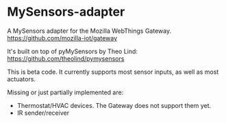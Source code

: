 # MySensors-adapter

A MySensors adapter for the Mozilla WebThings Gateway.
https://github.com/mozilla-iot/gateway

It's built on top of pyMySensors by Theo Lind:
https://github.com/theolind/pymysensors

This is beta code. It currently supports most sensor inputs, as well as most actuators.

Missing or just partially implemented are:
- Thermostat/HVAC devices. The Gateway does not support them yet.
- IR sender/receiver
